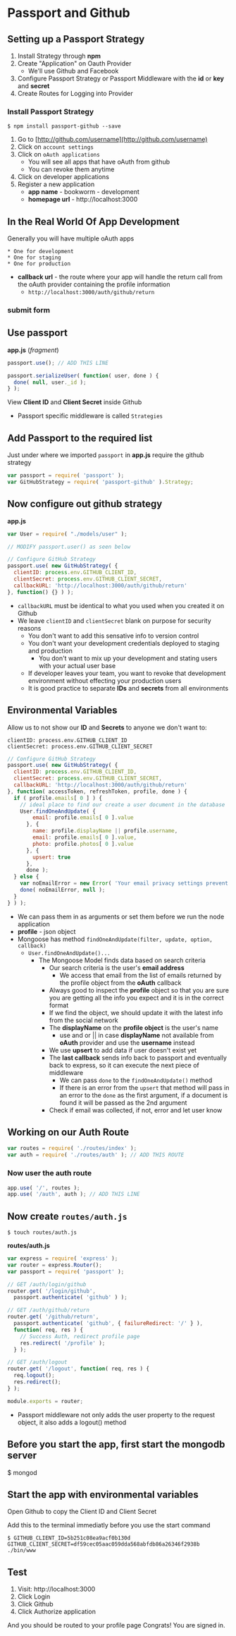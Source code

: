 # Passport and Github

## Setting up a Passport Strategy
1. Install Strategy through **npm**
2. Create "Application" on Oauth Provider
    * We'll use Github and Facebook
3. Configure Passport Strategy or Passport Middleware with the **id** or **key** and **secret**
4. Create Routes for Logging into Provider

### Install Passport Strategy

`$ npm install passport-github --save`

1. Go to [http://github.com/username](http://github.com/username)
2. Click on `account settings`
3. Click on `oAuth applications`
    * You will see all apps that have oAuth from github
    * You can revoke them anytime
4. Click on developer applications
5. Register a new application
    * **app name** - bookworm - development
    * **homepage url** - http://localhost:3000

## In the Real World Of App Development
Generally you will have multiple oAuth apps

    * One for development
    * One for staging
    * One for production

  * **callback url** - the route where your app will handle the return call from the oAuth provider containing the profile information
    - `http://localhost:3000/auth/github/return`

### submit form

## Use passport
**app.js** (_fragment_)

```js
passport.use(); // ADD THIS LINE

passport.serializeUser( function( user, done ) {
  done( null, user._id );
} );
```

View **Client ID** and **Client Secret** inside Github

* Passport specific middleware is called `Strategies`

## Add Passport to the required list
Just under where we imported `passport` in **app.js** require the github strategy

```js
var passport = require( 'passport' );
var GitHubStrategy = require( 'passport-github' ).Strategy;
```

## Now configure out github strategy

**app.js**

```js
var User = require( "./models/user" );

// MODIFY passport.user() as seen below

// Configure GitHub Strategy
passport.use( new GitHubStrategy( {
  clientID: process.env.GITHUB_CLIENT_ID,
  clientSecret: process.env.GITHUB_CLIENT_SECRET,
  callbackURL: 'http://localhost:3000/auth/github/return'
}, function() {} ) );
```

* `callbackURL` must be identical to what you used when you created it on Github
* We leave `clientID` and `clientSecret` blank on purpose for security reasons
    - You don't want to add this sensative info to version control
    - You don't want your development credentials deployed to staging and production
        + You don't want to mix up your development and stating users with your actual user base
    - If developer leaves your team, you want to revoke that development environment without effecting your production users
    - It is good practice to separate **IDs** and **secrets** from all environments

## Environmental Variables
Allow us to not show our **ID** and **Secrets** to anyone we don't want to:

```
clientID: process.env.GITHUB_CLIENT_ID
clientSecret: process.env.GITHUB_CLIENT_SECRET
```

```js
// Configure GitHub Strategy
passport.use( new GitHubStrategy( {
  clientID: process.env.GITHUB_CLIENT_ID,
  clientSecret: process.env.GITHUB_CLIENT_SECRET,
  callbackURL: 'http://localhost:3000/auth/github/return'
}, function( accessToken, refreshToken, profile, done ) {
  if ( profile.emails[ 0 ] ) {
    // ideal place to find our create a user document in the database
    User.findOneAndUpdate( {
        email: profile.emails[ 0 ].value
      }, {
        name: profile.displayName || profile.username,
        email: profile.emails[ 0 ].value,
        photo: profile.photos[ 0 ].value
      }, {
        upsert: true
      },
      done );
  } else {
    var noEmailError = new Error( 'Your email privacy settings prevent you from signing in to Bookworm' );
    done( noEmailError, null );
  }
} ) );
```

* We can pass them in as arguments or set them before we run the node application
* **profile** - json object
* Mongoose has method `findOneAndUpdate(filter, update, option, callback)`
    - `User.findOneAndUpdate()...`
        + The Mongoose Model finds data based on search criteria
            * Our search criteria is the user's **email address**
                - We access that email from the list of emails returned by the profile object from the **oAuth** callback
            * Always good to inspect the **profile** object so that you are sure you are getting all the info you expect and it is in the correct format
            * If we find the object, we should update it with the latest info from the social network 
            * The **displayName** on the **profile object** is the user's name
                - use and or || in case **displayName** not available from **oAuth** provider and use the **username** instead
            * We use **upsert** to add data if user doesn't exist yet
            * The **last callback** sends info back to passport and eventually back to express, so it can execute the next piece of middleware
                - We can pass `done` to the `findOneAndUpdate()` method
                - If there is an error from the `upsert` that method will pass in an error to the `done` as the first argument, if a document is found it will be passed as the 2nd argument
            * Check if email was collected, if not, error and let user know

## Working on our Auth Route

```js
var routes = require( './routes/index' );
var auth = require( './routes/auth' ); // ADD THIS ROUTE
```

### Now user the auth route

```js
app.use( '/', routes );
app.use( '/auth', auth ); // ADD THIS LINE
```

## Now create `routes/auth.js`

`$ touch routes/auth.js`

**routes/auth.js**

```js
var express = require( 'express' );
var router = express.Router();
var passport = require( 'passport' );

// GET /auth/login/github
router.get( '/login/github',
  passport.authenticate( 'github' ) );

// GET /auth/github/return
router.get( '/github/return',
  passport.authenticate( 'github', { failureRedirect: '/' } ),
  function( req, res ) {
    // Success Auth, redirect profile page
    res.redirect( '/profile' );
  } );

// GET /auth/logout
router.get( '/logout', function( req, res ) {
  req.logout();
  res.redirect();
} );

module.exports = router;
```

* Passport middleware not only adds the user property to the request object, it also adds a logout() method

## Before you start the app, first start the mongodb server
$ mongod

## Start the app with environmental variables
Open Github to copy the Client ID and Client Secret

Add this to the terminal immediatly before you use the start command

`$ GITHUB_CLIENT_ID=5b251c08ea9acf0b130d GITHUB_CLIENT_SECRET=df59cec05aac059dda568abfdb86a26346f2938b ./bin/www`

## Test

1. Visit: http://localhost:3000
2. Click Login
3. Click Github
4. Click Authorize application

And you should be routed to your profile page
Congrats! You are signed in.
